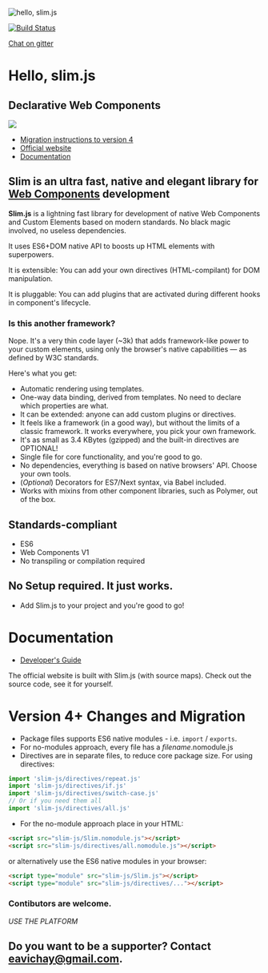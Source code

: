 ![hello, slim.js](./slim2.png)

[![Build Status](https://semaphoreci.com/api/v1/eavichay/slim-js/branches/master/badge.svg)](https://semaphoreci.com/eavichay/slim-js)

[Chat on gitter](https://gitter.im/slim-js/Lobby?utm_source=share-link&utm_medium=link&utm_campaign=share-link)

# Hello, slim.js

## Declarative Web Components
![](https://user-images.githubusercontent.com/1084459/57362057-9de38200-7186-11e9-9421-bed1673ce541.png)

- [Migration instructions to version 4](#version-4-changes-and-migration)
- [Official website](http://slimjs.com)
- [Documentation](https://github.com/slimjs/slim.js/wiki)


## Slim is an ultra fast, native and elegant library for [Web Components](https://www.webcomponents.org/introduction) development

**Slim.js** is a lightning fast library for development of native Web Components and Custom Elements based on modern standards. No black magic involved, no useless dependencies.

It uses ES6+DOM native API to boosts up HTML elements with superpowers.

It is extensible: You can add your own directives (HTML-compilant) for DOM manipulation.

It is pluggable: You can add plugins that are activated during different hooks in component's lifecycle.

### Is this another framework?
Nope. It's a very thin code layer (~3k) that adds framework-like power to your custom elements, using only the browser's native capabilities &mdash; as defined by W3C standards.

Here's what you get:
- Automatic rendering using templates.
- One-way data binding, derived from templates. No need to declare which properties are what.
- It can be extended: anyone can add custom plugins or directives.
- It feels like a framework (in a good way), but without the limits of a classic framework. It works everywhere, you pick your own framework.
- It's as small as 3.4 KBytes (gzipped) and the built-in directives are OPTIONAL!
- Single file for core functionality, and you're good to go.
- No dependencies, everything is based on native browsers' API. Choose your own tools.
- (_Optional_) Decorators for ES7/Next syntax, via Babel included.
- Works with mixins from other component libraries, such as Polymer, out of the box.

## Standards-compliant
- ES6
- Web Components V1
- No transpiling or compilation required

## No Setup required. It just works.
- Add Slim.js to your project and you're good to go!

# Documentation
- [Developer's Guide](http://slimjs.com)

The official website is built with Slim.js (with source maps). Check out the source code, see it for yourself.

# Version 4+ Changes and Migration
- Package files supports ES6 native modules - i.e. `import` / `exports`.
- For no-modules approach, every file has a _filename_.nomodule.js
- Directives are in separate files, to reduce core package size. For using directives:

```js
import 'slim-js/directives/repeat.js'
import 'slim-js/directives/if.js'
import 'slim-js/directives/switch-case.js'
// Or if you need them all
import 'slim-js/directives/all.js'
```

- For the no-module approach place in your HTML:

```html
<script src="slim-js/Slim.nomodule.js"></script>
<script src="slim-js/directives/all.nomodule.js"></script>
```

or alternatively use the ES6 native modules in your browser:

```html
<script type="module" src="slim-js/Slim.js"></script>
<script type="module" src="slim-js/directives/..."></script>
```

### Contibutors are welcome.

*USE THE PLATFORM*

## Do you want to be a supporter? Contact **eavichay@gmail.com**.


